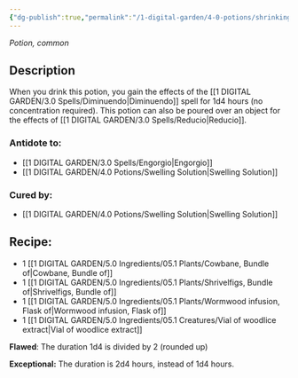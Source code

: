 ```yaml
---
{"dg-publish":true,"permalink":"/1-digital-garden/4-0-potions/shrinking-solution/","tags":["potion","yr3","common"]}
---
```


*Potion, common* 

## Description

When you drink this potion, you gain the effects of the [[1 DIGITAL GARDEN/3.0 Spells/Diminuendo\|Diminuendo]] spell for 1d4 hours (no concentration required). This potion can also be poured over an object for the effects of [[1 DIGITAL GARDEN/3.0 Spells/Reducio\|Reducio]].

### Antidote to: 
- [[1 DIGITAL GARDEN/3.0 Spells/Engorgio\|Engorgio]] 
- [[1 DIGITAL GARDEN/4.0 Potions/Swelling Solution\|Swelling Solution]]

### Cured by:
- [[1 DIGITAL GARDEN/4.0 Potions/Swelling Solution\|Swelling Solution]]

## Recipe:

- 1 [[1 DIGITAL GARDEN/5.0 Ingredients/05.1 Plants/Cowbane, Bundle of\|Cowbane, Bundle of]]
- 1 [[1 DIGITAL GARDEN/5.0 Ingredients/05.1 Plants/Shrivelfigs, Bundle of\|Shrivelfigs, Bundle of]]
- 1 [[1 DIGITAL GARDEN/5.0 Ingredients/05.1 Plants/Wormwood infusion, Flask of\|Wormwood infusion, Flask of]]
- 1 [[1 DIGITAL GARDEN/5.0 Ingredients/05.1 Creatures/Vial of woodlice extract\|Vial of woodlice extract]]

**Flawed**:
The duration 1d4 is divided by 2 (rounded up)

**Exceptional:** 
The duration is 2d4 hours, instead of 1d4 hours.